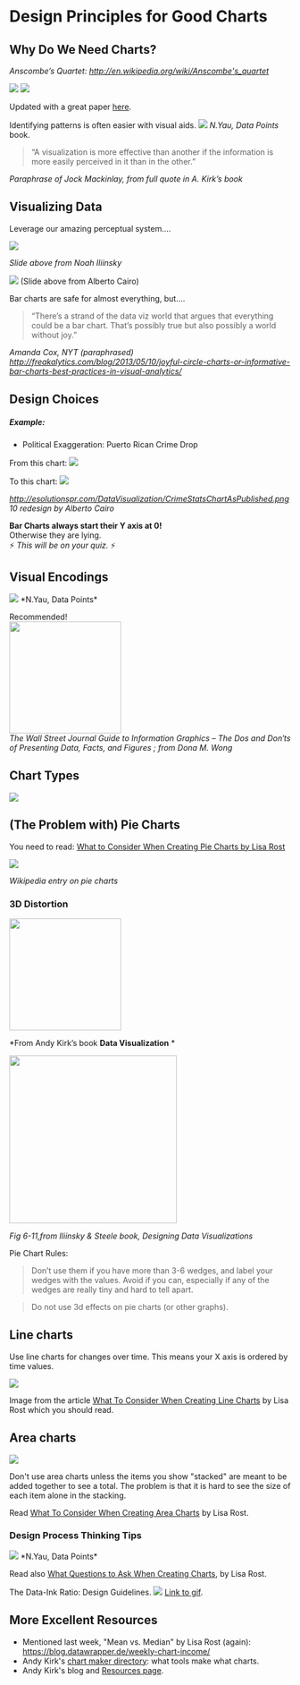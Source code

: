 
# Design Principles for Good Charts

## Why Do We Need Charts?

*Anscombe’s Quartet: http://en.wikipedia.org/wiki/Anscombe's_quartet*

<img src="assets/Readme-5a073.png">

<img src="assets/Readme-04108.png">

Updated with a great paper [here](https://www.autodeskresearch.com/publications/samestats).

Identifying patterns is often easier with visual aids.
<img src="assets/Readme-b2629.png">
*N.Yau, Data Points* book.



 > “A visualization is more effective than another if the information is more easily perceived in it than in the other.”  

*Paraphrase of Jock Mackinlay, from full quote in A. Kirk’s book*

## Visualizing Data

Leverage our amazing perceptual system....  

<img src="assets/Readme-92390.png">

 *Slide above from Noah Iliinsky*

<img src="assets/Readme-c94a6.png">
(Slide above from Alberto Cairo)

 Bar charts are safe for almost everything, but....
>“There’s a strand of the data viz world that argues that everything could be a bar chart. That’s possibly true but also possibly a world without joy.”

*Amanda Cox, NYT (paraphrased)
http://freakalytics.com/blog/2013/05/10/joyful-circle-charts-or-informative-bar-charts-best-practices-in-visual-analytics/*

## Design Choices

##### Example:
  * Political Exaggeration: Puerto Rican Crime Drop

From this chart:
<img src="assets/Readme-4461e.png">

To this chart:
<img src="assets/Readme-4e982.png">  

*http://esolutionspr.com/DataVisualization/CrimeStatsChartAsPublished.png   
10 redesign by Alberto Cairo*

**Bar Charts always start their Y axis at 0!**  
Otherwise they are lying.  
:zap: *This will be on your quiz.* :zap:



## Visual Encodings

<img src="assets/Readme-82670.png">  
*N.Yau, Data Points*

Recommended!  
<img src="assets/Readme-a1bea.png" height="200">  
*The Wall Street Journal Guide to Information Graphics – The Dos and Don′ts of Presenting Data, Facts, and Figures ; from Dona M. Wong*

## Chart Types

<img src="assets/Readme-85254.png">  

## (The Problem with) Pie Charts

You need to read: [What to Consider When Creating Pie Charts by Lisa Rost](https://blog.datawrapper.de/pie-charts/)

<img src="assets/Readme-bc464.png">

*Wikipedia entry on pie charts*

### 3D Distortion

<img src="assets/Readme-ebd8a.png" height="200">

*From Andy Kirk’s book **Data Visualization** *

<img src="assets/Readme-c2d30.png" height="300">

*Fig 6-11,from Iliinsky & Steele book, Designing Data Visualizations*

Pie Chart Rules:
>Don’t use them if you have more than 3-6 wedges, and label your wedges with the values. Avoid if you can, especially if any of the wedges are really tiny and hard to tell apart.

>Do not use 3d effects on pie charts (or other graphs).

## Line charts

Use line charts for changes over time.  This means your X axis is ordered by time values.

<img src="assets/VisDesign-7d9cc.png">

Image from the article [What To Consider When Creating Line Charts](https://blog.datawrapper.de/line-charts/) by Lisa Rost which you should read.

## Area charts

<img src="assets/VisDesign-cf91a.png">

Don't use area charts unless the items you show "stacked" are meant to be added together to see a total.  The problem is that it is hard to see the size of each item alone in the stacking.

Read [What To Consider When Creating Area Charts](https://blog.datawrapper.de/area-charts/) by Lisa Rost.


### Design Process Thinking Tips  
<img src="assets/Readme-8c459.png">
*N.Yau, Data Points*

Read also [What Questions to Ask When Creating Charts](https://blog.datawrapper.de/better-charts/), by Lisa Rost.

The Data-Ink Ratio: Design Guidelines.
<img src="assets/Readme-9a9ad.png">
[Link to gif](https://www.darkhorseanalytics.com/blog/data-looks-better-naked).

## More Excellent Resources

* Mentioned last week, "Mean vs. Median" by Lisa Rost (again): https://blog.datawrapper.de/weekly-chart-income/
* Andy Kirk's [chart maker directory](http://chartmaker.visualisingdata.com/): what tools make what charts.
* Andy Kirk's blog and [Resources page](http://www.visualisingdata.com/resources/).

